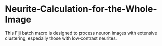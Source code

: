# Neurite-Calculation-for-the-Whole-Image
This Fiji batch macro is designed to process neuron images with extensive clustering, especially those with low-contrast neurites.
